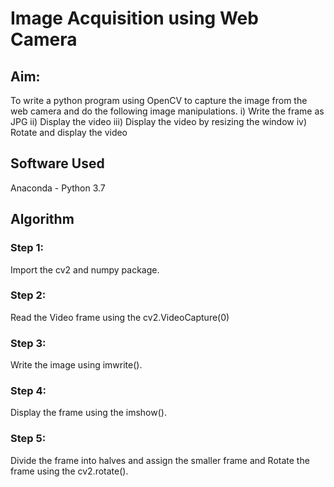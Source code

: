 # Image Acquisition using Web Camera 
## Aim: 
To write a python program using OpenCV to capture the image from the web camera and do the following image manipulations.
i) Write the frame as JPG 
ii) Display the video 
iii) Display the video by resizing the window
iv) Rotate and display the video

## Software Used
Anaconda - Python 3.7
## Algorithm
### Step 1:
Import the cv2 and numpy package.

### Step 2:
Read the Video frame using the cv2.VideoCapture(0)

### Step 3:
Write the image using imwrite().

### Step 4:
Display the frame using the imshow().

### Step 5:
Divide the frame into halves and assign the smaller frame and Rotate the frame using the cv2.rotate().
